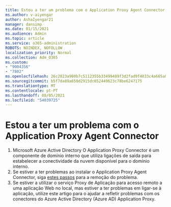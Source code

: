 ```yaml
---
title: Estou a ter um problema com o Application Proxy Agent Connector
ms.author: v-aiyengar
author: AshaIyengar21
manager: dansimp
ms.date: 01/15/2021
ms.audience: Admin
ms.topic: article
ms.service: o365-administration
ROBOTS: NOINDEX, NOFOLLOW
localization_priority: Normal
ms.collection: Adm_O365
ms.custom:
- "9004356"
- "7802"
ms.openlocfilehash: 26c2823a980b7c5112355b33499489f3d2fad9f4033c4a665a0e423a80ef85c6
ms.sourcegitcommit: b5f7da89a650d2915dc652449623c78be6247175
ms.translationtype: MT
ms.contentlocale: pt-PT
ms.lasthandoff: 08/05/2021
ms.locfileid: "54039725"
---
```

# <a name="im-having-a-problem-with-the-application-proxy-agent-connector"></a>Estou a ter um problema com o Application Proxy Agent Connector

1. Microsoft Azure Active Directory O Application Proxy Connector é um componente de domínio interno que utiliza ligações de saída para estabelecer a conectividade da nuvem disponível para o domínio interno.
1. Se estiver a ter problemas ao instalar o Application Proxy Agent Connector, siga [estes passos](https://docs.microsoft.com/azure/active-directory/application-proxy-connector-installation-problem/?WT.mc_id=UI_AAD_Enterprise_Apps_Support_L2_Overview) para a remoção do problema.
1. Se estiver a utilizar o serviço Proxy de Aplicação para acesso remoto a uma aplicação Web [](https://docs.microsoft.com/azure/active-directory/manage-apps/application-proxy-debug-connectors) no local, mas estiver a ter problemas em ligar-se à aplicação, utilize este artigo para o ajudar a refletir problemas com os conectores do Azure Active Directory (Azure AD) Application Proxy.
